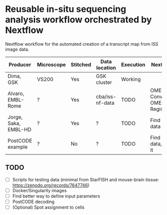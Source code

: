 # Reusable in-situ sequencing analysis workflow orchestrated by Nextflow

Nextflow workflow for the automated creation of a transcript map from ISS image data.


| Producer | Microscope | Stitched | Data location | Execution | Next steps | Issues |
|----------|----------|----------|----------|----------|----------|----------|
| Dima, GSK              | VS200   | Yes   | GSK cluster     | Working  |                                            |  PostCODE | 
| Alvaro, EMBL-Rome      | ?       | Yes   | cba/iss-nf-data | TODO     | OME-Zarr Conversion, OME-Zarr Registration |           | 
| Jorge, Saka, EMBL-HD   | ?       | Yes   | ?               | TODO     | Find the data                              |           | 
| PostCODE example       | ?       | No    | ?               | TODO     | Find the data, Stitch it                   |           | 




## TODO

 - [ ] Scripts for testing data (minimal from StarFISH and mouse-brain tissue: https://zenodo.org/records/7647746)
 - [ ] Docker/Singularity images
 - [ ] Find better way to define input parameters
 - [ ] PostCODE decoding
 - [ ] (Optional) Spot assignment to cells
